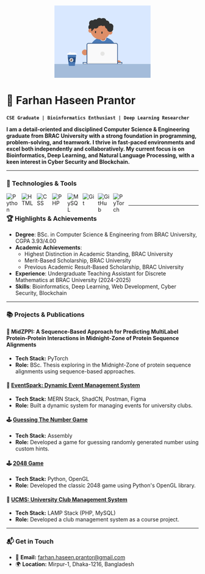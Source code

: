 <p align="center">
  <img width="50%" height="50%" src="cover.gif">
</p>

<h1> 🍻 Farhan Haseen Prantor</h1>

**`CSE Graduate | Bioinformatics Enthusiast | Deep Learning Researcher`**

<p><b>
I am a detail-oriented and disciplined Computer Science & Engineering graduate from BRAC University with a strong foundation in programming, problem-solving, and teamwork. I thrive in fast-paced environments and excel both independently and collaboratively. My current focus is on Bioinformatics, Deep Learning, and Natural Language Processing, with a keen interest in Cyber Security and Blockchain.
</b></p>

---

### 🧰 Technologies & Tools

<img align="left" alt="Python" width="30px" style="padding-right:10px;" src="https://cdn.jsdelivr.net/gh/devicons/devicon/icons/python/python-original.svg" />
<img align="left" alt="HTML" width="30px" style="padding-right:10px;" src="https://cdn.jsdelivr.net/gh/devicons/devicon/icons/html5/html5-plain.svg" />
<img align="left" alt="CSS" width="30px" style="padding-right:10px;" src="https://cdn.jsdelivr.net/gh/devicons/devicon/icons/css3/css3-plain.svg" />
<img align="left" alt="PHP" width="30px" style="padding-right:10px;" src="https://cdn.jsdelivr.net/gh/devicons/devicon/icons/php/php-original.svg" />
<img align="left" alt="MySQL" width="30px" style="padding-right:10px;" src="https://cdn.jsdelivr.net/gh/devicons/devicon/icons/mysql/mysql-original-wordmark.svg" />
<img align="left" alt="Git" width="30px" style="padding-right:10px;" src="https://cdn.jsdelivr.net/gh/devicons/devicon/icons/git/git-original.svg" />
<img align="left" alt="GitHub" width="30px" style="padding-right:10px;" src="https://cdn.jsdelivr.net/gh/devicons/devicon/icons/github/github-original.svg" />
<img align="left" alt="PyTorch" width="30px" style="padding-right:10px;" src="https://cdn.jsdelivr.net/gh/devicons/devicon/icons/pytorch/pytorch-original.svg" />
<br />

---

### 🏆 Highlights & Achievements

- **Degree**: BSc. in Computer Science & Engineering from BRAC University, CGPA 3.93/4.00
- **Academic Achievements**:
  - Highest Distinction in Academic Standing, BRAC University
  - Merit-Based Scholarship, BRAC University
  - Previous Academic Result-Based Scholarship, BRAC University
- **Experience**: Undergraduate Teaching Assistant for Discrete Mathematics at BRAC University (2024-2025)
- **Skills**: Bioinformatics, Deep Learning, Web Development, Cyber Security, Blockchain

---

### 📚 Projects & Publications

#### 🧬 **MidZPPI: A Sequence-Based Approach for Predicting MultiLabel Protein-Protein Interactions in Midnight-Zone of Protein Sequence Alignments**
- **Tech Stack:** PyTorch
- **Role:** BSc. Thesis exploring in the Midnight-Zone of protein sequence alignments using sequence-based approaches.
  
#### 🎉 **[EventSpark: Dynamic Event Management System](https://github.com/FlexedPanda/EventSpark-Connecting-Clubs)**
- **Tech Stack:** MERN Stack, ShadCN, Postman, Figma
- **Role:** Built a dynamic system for managing events for university clubs.

#### 🕹️ **[Guessing The Number Game](https://github.com/FlexedPanda/Guessing-The-Number)**
- **Tech Stack:** Assembly
- **Role:** Developed a game for guessing randomly generated number using custom hints.

#### 🕹️ **[2048 Game](https://github.com/FlexedPanda/2048)**
- **Tech Stack:** Python, OpenGL
- **Role:** Developed the classic 2048 game using Python's OpenGL library.

#### 🏫 **[UCMS: University Club Management System](https://github.com/FlexedPanda/UCMS-Club-Management-System)**
- **Tech Stack:** LAMP Stack (PHP, MySQL)
- **Role:** Developed a club management system as a course project.

---
### 📬 Get in Touch

- 📧 **Email:** [farhan.haseen.prantor@gmail.com](mailto:farhan.haseen.prantor@gmail.com)
- 🌍 **Location:** Mirpur-1, Dhaka-1216, Bangladesh
